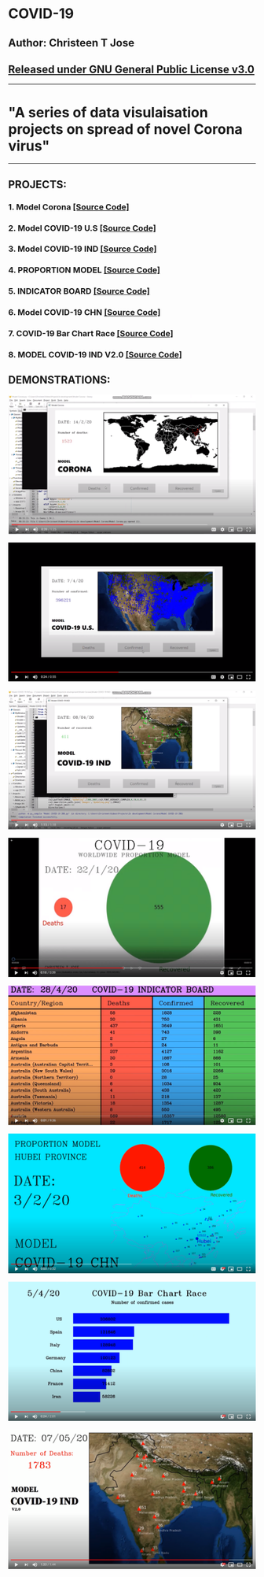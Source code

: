 COVID-19
===
Author: Christeen T Jose
---

## [Released under GNU General Public License v3.0](https://github.com/ChristeenTJose/Forest-Wars-a-C-game/blob/master/LICENSE)

---
# "A series of data visulaisation projects on spread of novel Corona virus"
---
## PROJECTS:

### 1.  Model Corona [[Source Code]](https://github.com/ChristeenTJose/COVID-19/tree/master/Model%20Corona)
### 2.  Model COVID-19 U.S [[Source Code]](https://github.com/ChristeenTJose/COVID-19/tree/master/Model%20COVID-19%20U.S)
### 3.  Model COVID-19 IND [[Source Code]](https://github.com/ChristeenTJose/COVID-19/tree/master/Model%20COVID-19%20IND)
### 4.  PROPORTION MODEL [[Source Code]](https://github.com/ChristeenTJose/COVID-19/tree/master/PROPORTION%20MODEL)
### 5.  INDICATOR BOARD [[Source Code]](https://github.com/ChristeenTJose/COVID-19/tree/master/INDICATOR%20BOARD)
### 6.  Model COVID-19 CHN [[Source Code]](https://github.com/ChristeenTJose/COVID-19/tree/master/Model%20COVID-19%20CHN)
### 7.  COVID-19 Bar Chart Race [[Source Code]](https://github.com/ChristeenTJose/COVID-19/tree/master/Bar%20chart%20race)
### 8.  MODEL COVID-19 IND V2.0 [[Source Code]](https://github.com/ChristeenTJose/COVID-19/tree/master/Model%20COVID-19%20IND%20V2.0)

## DEMONSTRATIONS: 
[![YouTube demonstration video](https://github.com/ChristeenTJose/COVID-19/blob/master/Thumbnails/thumbnail-1.PNG)](https://www.youtube.com/watch?v=66U2DX_tGnI)

[![YouTube demonstration video](https://github.com/ChristeenTJose/COVID-19/blob/master/Thumbnails/thumbnail-2.PNG)](https://www.youtube.com/watch?v=ATRUYBDKYEg)

[![YouTube demonstration video](https://github.com/ChristeenTJose/COVID-19/blob/master/Thumbnails/thumbnail-3.PNG)](https://www.youtube.com/watch?v=-XonB-FyDoU)

[![YouTube demonstration video](https://github.com/ChristeenTJose/COVID-19/blob/master/Thumbnails/thumbnail-4.PNG)](https://www.youtube.com/watch?v=LSGZD2rl7Uo)

[![YouTube demonstration video](https://github.com/ChristeenTJose/COVID-19/blob/master/Thumbnails/thumbnail-5.PNG)](https://www.youtube.com/watch?v=kWK5M_LsCOA)

[![YouTube demonstration video](https://github.com/ChristeenTJose/COVID-19/blob/master/Thumbnails/thumbnail-6.PNG)](https://www.youtube.com/watch?v=4narEPA9kOs)

[![YouTube demonstration video](https://github.com/ChristeenTJose/COVID-19/blob/master/Thumbnails/thumbnail-7.PNG)](https://www.youtube.com/watch?v=qrtY6717Nsw)

[![YouTube demonstration video](https://github.com/ChristeenTJose/COVID-19/blob/master/Thumbnails/thumbnail-8.PNG)](https://www.youtube.com/watch?v=D9MQ0bXEHOU)

